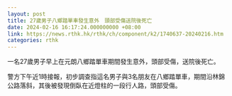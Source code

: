 ```yaml
---
layout: post
title: 27歲男子八鄉踏單車發生意外　頭部受傷送院後死亡
date: 2024-02-16 16:17:24.000000000 +08:00
link: https://news.rthk.hk/rthk/ch/component/k2/1740637-20240216.htm
categories: rthk
---
```


一名27歲男子早上在元朗八鄉踏單車期間發生意外，頭部受傷，送院後死亡。

警方下午近1時接報，初步調查指這名男子與3名朋友在八鄉踏單車，期間沿林錦公路落斜，其後被發現倒臥在近燈柱的一段行人路，頭部受傷。
